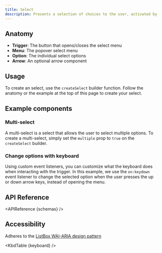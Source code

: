 ```yaml
---
title: Select
description: Presents a selection of choices to the user, activated by a button.
---
```


<script>
    import { APIReference, KbdTable, Preview } from '$docs/components'
    export let schemas
    export let keyboard
    export let snippets
    export let previews
</script>

## Anatomy

- **Trigger**: The button that opens/closes the select menu
- **Menu**: The popover select menu
- **Option**: The individual select options
- **Arrow**: An optional arrow component

## Usage

To create an select, use the `createSelect` builder function. Follow the anatomy or the example at
the top of this page to create your select.

## Example components

### Multi-select

A multi-select is a select that allows the user to select multiple options. To create a
multi-select, simply set the `multiple` prop to `true` on the `createSelect` builder.

<!-- <Preview code={snippets.multi}>
    <svelte:component this={previews.multi} />
</Preview> -->

### Change options with keyboard

Using custom event listeners, you can customize what the keyboard does when interacting with the
trigger. In this example, we use the `on:keydown` event listener to change the selected option when
the user presses the up or down arrow keys, instead of opening the menu.

<!-- <Preview code={snippets.keyboard}>
    <svelte:component this={previews.keyboard} />
</Preview> -->

## API Reference

<APIReference {schemas} />

## Accessibility

Adheres to the [ListBox WAI-ARIA design pattern](https://www.w3.org/WAI/ARIA/apg/patterns/listbox/)

<KbdTable {keyboard} />
